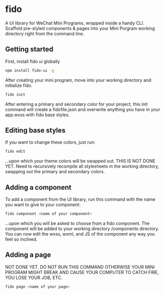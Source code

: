 # fido

A UI library for WeChat Mini Programs, wrapped inside a handy CLI.
Scaffold pre-styled components & pages into your Mini Porgram working directory right from the command line.



## Getting started

First, install fido ui globally

```bash
npm install fido-ui -g
```

After creating your mini program, move into your working directory and initialize fido.

```bash
fido init
```

After entering a primary and secondary color for your project, this init command will create a fidofile.json and overwrite anything you have in your app.wxss with fido base styles.

## Editing base styles

If you want to change these colors, just run:
```bash
fido edit
```
...upon which your theme colors will be swapped out.
THIS IS NOT DONE YET. Need to recursively recompile all stylesheets in the working directory, swapping out the primary and secondary colors.

## Adding a component

To add a component from the UI library, run this command with the name you want to give to your component:

```bash
fido component <name of your component>
```

...upon which you will be asked to choose from a fido component. The component will be added to your working directory /components directory. You can now edit the wxss, wxml, and JS of the component any way you feel so inclined.


## Adding a page

NOT DONE YET. DO NOT RUN THIS COMMAND OTHERWISE YOUR MINI PROGRAM MIGHT BREAK AND CAUSE YOUR COMPUTER TO CATCH FIRE, YOU LOSE YOUR JOB, ETC.

```bash
fido page <name of your page>
```
